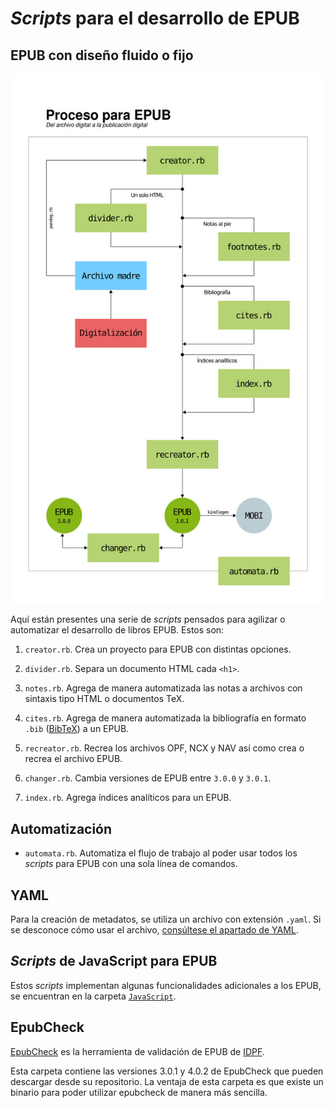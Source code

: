 # *Scripts* para el desarrollo de EPUB

## EPUB con diseño fluido o fijo

![Flujo de trabajo](flujo-de-trabajo.jpg)

Aquí están presentes una serie de *scripts*
pensados para agilizar o automatizar el desarrollo
de libros EPUB. Estos son:

1. `creator.rb`. Crea un proyecto para EPUB con 
distintas opciones.

2. `divider.rb`. Separa un documento HTML cada `<h1>`.

3. `notes.rb`. Agrega de manera automatizada
las notas a archivos con sintaxis tipo HTML o 
documentos TeX.

4. `cites.rb`. Agrega de manera automatizada la
bibliografía en formato `.bib`
([BibTeX](http://www.bibtex.org/)) a un EPUB.

5. `recreator.rb`. Recrea los archivos OPF, NCX y
NAV así como crea o recrea el archivo EPUB.

6. `changer.rb`. Cambia versiones de EPUB entre
`3.0.0` y `3.0.1`.

7. `index.rb`. Agrega índices analíticos para un
EPUB.

## Automatización

* `automata.rb`. Automatiza el flujo de trabajo al poder
usar todos los *scripts* para EPUB con una sola línea de comandos.

## YAML

Para la creación de metadatos, se utiliza un archivo con extensión `.yaml`.
Si se desconoce cómo usar el archivo, [consúltese el apartado de YAML](https://github.com/NikaZhenya/pecas/tree/master/epub/others/yaml).

## *Scripts* de JavaScript para EPUB

Estos *scripts* implementan algunas funcionalidades
adicionales a los EPUB, se encuentran en la carpeta
[`JavaScript`](https://github.com/NikaZhenya/pecas/tree/master/epub/others/javascript).

## EpubCheck

[EpubCheck](https://github.com/IDPF/epubcheck) es la herramienta de 
validación de EPUB de [IDPF](http://idpf.org/).

Esta carpeta contiene las versiones 3.0.1 y 4.0.2 de EpubCheck que 
pueden descargar desde su repositorio. La ventaja de esta carpeta es
que existe un binario para poder utilizar epubcheck de manera más 
sencilla.
